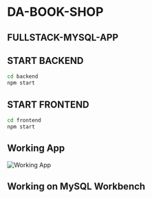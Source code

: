 # DA-BOOK-SHOP

## FULLSTACK-MYSQL-APP

## START BACKEND

```bash
cd backend
npm start
```

## START FRONTEND

```bash
cd frontend
npm start
```

## Working App

![Working App](/frontend/public/imgs/working-app.png)

## Working on MySQL Workbench
